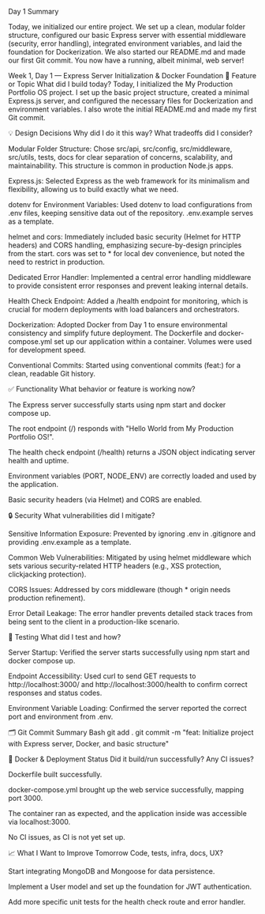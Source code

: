 Day 1 Summary

Today, we initialized our entire project. We set up a clean, modular folder structure, configured our basic Express server with essential middleware (security, error handling), integrated environment variables, and laid the foundation for Dockerization. We also started our README.md and made our first Git commit. You now have a running, albeit minimal, web server!

Week 1, Day 1 — Express Server Initialization & Docker Foundation
🎯 Feature or Topic
What did I build today?
Today, I initialized the My Production Portfolio OS project. I set up the basic project structure, created a minimal Express.js server, and configured the necessary files for Dockerization and environment variables. I also wrote the initial README.md and made my first Git commit.

💡 Design Decisions
Why did I do it this way? What tradeoffs did I consider?

Modular Folder Structure: Chose src/api, src/config, src/middleware, src/utils, tests, docs for clear separation of concerns, scalability, and maintainability. This structure is common in production Node.js apps.

Express.js: Selected Express as the web framework for its minimalism and flexibility, allowing us to build exactly what we need.

dotenv for Environment Variables: Used dotenv to load configurations from .env files, keeping sensitive data out of the repository. .env.example serves as a template.

helmet and cors: Immediately included basic security (Helmet for HTTP headers) and CORS handling, emphasizing secure-by-design principles from the start. cors was set to \* for local dev convenience, but noted the need to restrict in production.

Dedicated Error Handler: Implemented a central error handling middleware to provide consistent error responses and prevent leaking internal details.

Health Check Endpoint: Added a /health endpoint for monitoring, which is crucial for modern deployments with load balancers and orchestrators.

Dockerization: Adopted Docker from Day 1 to ensure environmental consistency and simplify future deployment. The Dockerfile and docker-compose.yml set up our application within a container. Volumes were used for development speed.

Conventional Commits: Started using conventional commits (feat:) for a clean, readable Git history.

✅ Functionality
What behavior or feature is working now?

The Express server successfully starts using npm start and docker compose up.

The root endpoint (/) responds with "Hello World from My Production Portfolio OS!".

The health check endpoint (/health) returns a JSON object indicating server health and uptime.

Environment variables (PORT, NODE_ENV) are correctly loaded and used by the application.

Basic security headers (via Helmet) and CORS are enabled.

🔒 Security
What vulnerabilities did I mitigate?

Sensitive Information Exposure: Prevented by ignoring .env in .gitignore and providing .env.example as a template.

Common Web Vulnerabilities: Mitigated by using helmet middleware which sets various security-related HTTP headers (e.g., XSS protection, clickjacking protection).

CORS Issues: Addressed by cors middleware (though \* origin needs production refinement).

Error Detail Leakage: The error handler prevents detailed stack traces from being sent to the client in a production-like scenario.

🧪 Testing
What did I test and how?

Server Startup: Verified the server starts successfully using npm start and docker compose up.

Endpoint Accessibility: Used curl to send GET requests to http://localhost:3000/ and http://localhost:3000/health to confirm correct responses and status codes.

Environment Variable Loading: Confirmed the server reported the correct port and environment from .env.

🗂️ Git Commit Summary
Bash
git add .
git commit -m "feat: Initialize project with Express server, Docker, and basic structure"

🐳 Docker & Deployment Status
Did it build/run successfully? Any CI issues?

Dockerfile built successfully.

docker-compose.yml brought up the web service successfully, mapping port 3000.

The container ran as expected, and the application inside was accessible via localhost:3000.

No CI issues, as CI is not yet set up.

📈 What I Want to Improve Tomorrow
Code, tests, infra, docs, UX?

Start integrating MongoDB and Mongoose for data persistence.

Implement a User model and set up the foundation for JWT authentication.

Add more specific unit tests for the health check route and error handler.
